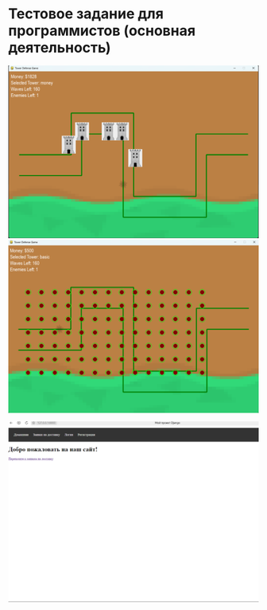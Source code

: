 # Тестовое задание для программистов (основная деятельность)  
![img.png](img.png)![img_1.png](img_1.png)

![Uploading 1.png…](https://github.com/SergeyTsVL/TZ_vacancy/blob/main/images/1.png)